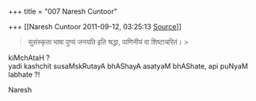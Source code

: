+++
title = "007 Naresh Cuntoor"

+++
[[Naresh Cuntoor	2011-09-12, 03:25:13 [Source](https://groups.google.com/g/samskrita/c/ESs_LTL4KTc)]]



  
  

> 
> > 
> >   
> सुसंस्कृता भाषा पुण्यं जनयति इति श्रद्धा, पाणिनीयं वा शिष्टाचरितं। >
> 
> > 
> >   
> > 
> > 

  

kiMchAtaH ?  
yadi kashchit susaMskRutayA bhAShayA asatyaM bhAShate, api puNyaM labhate ?!  
  
Naresh  
  

